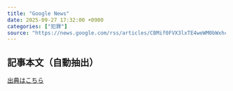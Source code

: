 ```yaml
---
title: "Google News"
date: 2025-09-27 17:32:00 +0900
categories: ["犯罪"]
source: "https://news.google.com/rss/articles/CBMif0FVX3lxTE4weWM0bWxhcnhLZW4teWFTNkNsazd2eVllOG5aeTBLV1cxRGJCV0syRFRKbTRUenJSR1BpU1BOTHBzY1NPNVFONGZ3TldpYW45V0J3RVUxaFJoNzF2aHRMRlJjdWZ3ZHNBcXBCVDRkVEEyMVdnWG41U3BGVjQzeHM?oc=5"
---
```


## 記事本文（自動抽出）
<body class="y0K44d EA71Tc" id="readabilityBody"></body>

[出典はこちら](https://news.google.com/rss/articles/CBMif0FVX3lxTE4weWM0bWxhcnhLZW4teWFTNkNsazd2eVllOG5aeTBLV1cxRGJCV0syRFRKbTRUenJSR1BpU1BOTHBzY1NPNVFONGZ3TldpYW45V0J3RVUxaFJoNzF2aHRMRlJjdWZ3ZHNBcXBCVDRkVEEyMVdnWG41U3BGVjQzeHM?oc=5)
